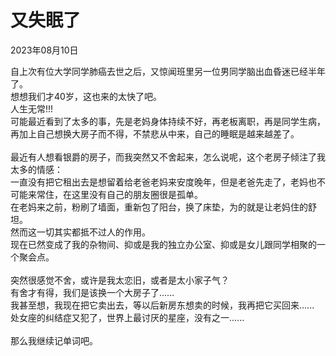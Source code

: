 # 又失眠了
<div class="date">2023年08月10日</div>

自上次有位大学同学肺癌去世之后，又惊闻班里另一位男同学脑出血昏迷已经半年了。</br>
想想我们才40岁，这也来的太快了吧。</br>
人生无常!!!</br>
可能最近看到了太多的事，先是老妈身体持续不好，再老板离职，再是同学生病，再加上自己想换大房子而不得，不禁悲从中来，自己的睡眠是越来越差了。</br>
</br>
最近有人想看银爵的房子，而我突然又不舍起来，怎么说呢，这个老房子倾注了我太多的情感：</br>
一直没有把它租出去是想留着给老爸老妈来安度晚年，但是老爸先走了，老妈也不可能来常住，在这里没有自己的朋友圈很是孤单。</br>
在老妈来之前，粉刷了墙面，重新包了阳台，换了床垫，为的就是让老妈住的舒坦。</br>
然而这一切其实都抵不过人的作用。</br>
现在已然变成了我的杂物间、抑或是我的独立办公室、抑或是女儿跟同学相聚的一个聚会点。</br>
</br>
突然很感觉不舍，或许是我太恋旧，或者是太小家子气？</br>
有舍才有得，我们是该换一个大房子了......</br>
我甚至想，我现在把它卖出去，等以后新房东想卖的时候，我再把它买回来......</br>
处女座的纠结症又犯了，世界上最讨厌的星座，没有之一......</br>
</br>
那么我继续记单词吧。</br>
